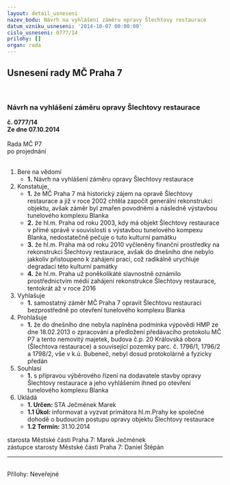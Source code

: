 ```yaml
---
layout: detail_usneseni
nazev_bodu: Návrh na vyhlášení záměru opravy Šlechtovy restaurace
datum_vzniku_usneseni: '2014-10-07 00:00:00'
cislo_usneseni: 0777/14
prilohy: []
organ: rada
---
```

<div id="ucUsn_pList" class="usn">
	<span><h2>Usnesení rady MČ Praha 7 </h2>
<br></span><div class="standBody">
<span><h3>Návrh na vyhlášení záměru opravy Šlechtovy restaurace</h3></span><div class="center">
		<strong>č. 0777/14</strong><br>
	</div>
<div class="center">
		<strong>Ze dne 07.10.2014</strong><br><br>
	</div>Rada MČ P7<br> po projednání<br><br><ol>
<li>Bere na vědomí<ul><li>
<strong>1.</strong> Návrh na vyhlášení záměru opravy Šlechtovy restaurace</li></ul>
</li>
<li>Konstatuje,<ul>
<li>
<strong>1.</strong> že MČ Praha 7 má historický zájem na opravě Šlechtovy restaurace a již v roce 2002 chtěla započít generální rekonstrukci objektu, avšak záměr byl zmařen povodněmi a následně výstavbou tunelového komplexu Blanka</li>
<li>
<strong>2.</strong> že hl.m. Praha od roku 2003, kdy má objekt Šlechtovy restaurace v přímé správě  v souvislosti s výstavbou tunelového kompexu Blanka, nedostatečně pečuje o tuto kulturní památku</li>
<li>
<strong>3.</strong> že hl.m. Praha má od roku 2010 vyčleněny finanční prostředky na rekonstrukci Šlechtovy restaurace, avšak do dnešního dne nebylo jakkoliv přistoupeno  k zahájení prací, což radikálně urychluje degradaci této kulturní památky</li>
<li>
<strong>4.</strong> že hl.m. Praha už poněkolikáté slavnostně oznámilo prostřednictvím médií zahájení rekonstrukce Šlechtovy restaurace, tentokrát až v roce 2016        </li>
</ul>
</li>
<li>Vyhlašuje<ul><li>
<strong>1.</strong> samostatný záměr MČ Praha 7 opravit Šlechtovu restauraci bezprostředně  po otevření tunelového komplexu Blanka</li></ul>
</li>
<li>Prohlašuje<ul><li>
<strong>1.</strong> že do dnešního dne nebyla naplněna podmínka  výpovědi  HMP ze  dne 18.02.2013 o zpracování a předložení předávacího protokolu MČ P7 a tento nemovitý majetek, budova č.p. 20 Královská obora (Šlechtova restaurace) a související pozemky parc. č. 1796/1, 1796/2 a 1798/2, vše v k.ú. Bubeneč, nebyl dosud protokolárně a fyzicky předán </li></ul>
</li>
<li>Souhlasí<ul><li>
<strong>1.</strong> s přípravou výběrového řízení na dodavatele stavby opravy Šlechtovy restaurace  a jeho vyhlášením ihned po otevření tunelového komplexu Blanka</li></ul>
</li>
<li>Ukládá<ul>
<li>
<strong>1. Určen: </strong>STA Ječmének Marek</li>
<li>
<strong>1.1 Úkol: </strong>informovat  a vyzvat primátora hl.m.Prahy ke společné dohodě o budoucím postupu opravy objektu Šlechtovy restaurace  </li>
<li>
<strong>1.2 Termín: </strong>31.10.2014</li>
</ul>
</li>
</ol>starosta Městské části Praha 7: Marek Ječmének<br>zástupce starosty Městské části Praha 7: Daniel Štěpán <hr>
<br>Přílohy: Neveřejné</div>
</div>
